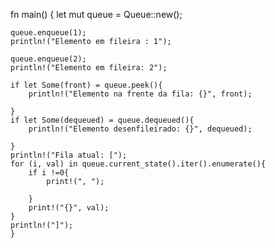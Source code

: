 fn main() {
    let mut queue = Queue::new();

    queue.enqueue(1);
    println!("Elemento em fileira : 1");

    queue.enqueue(2);
    println!("Elemento em fileira: 2");

    if let Some(front) = queue.peek(){
        println!("Elemento na frente da fila: {}", front);

    }
    if let Some(dequeued) = queue.dequeued(){
        println!("Elemento desenfileirado: {}", dequeued);

    }
    println!("Fila atual: [");
    for (i, val) in queue.current_state().iter().enumerate(){
        if i !=0{
            print!(", ");

        }
        print!("{}", val);
    }
    println!("]");
    }

